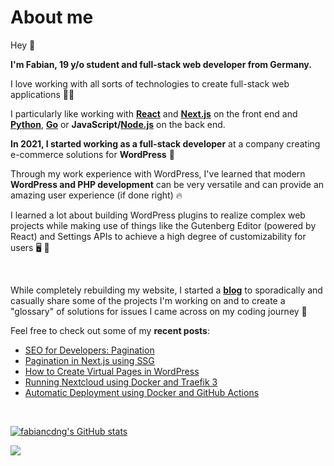 # About me

Hey 👋

**I'm Fabian, 19 y/o student and full-stack web developer from Germany.**

I love working with all sorts of technologies to create full-stack web applications 🧑‍💻

I particularly like working with **[React](https://react.dev/)** and **[Next.js](https://nextjs.org/)** on the front end and **[Python](https://www.python.org/)**, **[Go](https://go.dev/)** or **JavaScript/[Node.js](https://nodejs.org/en)** on the back end.
<br />

**In 2021, I started working as a full-stack developer** at a company creating e-commerce solutions for **WordPress** 🛒

Through my work experience with WordPress, I've learned that modern **WordPress and PHP development** can be very versatile and can provide an amazing user experience (if done right) 🔥

I learned a lot about building WordPress plugins to realize complex web projects while making use of things like the Gutenberg Editor (powered by React) and Settings APIs to achieve a high degree of customizability for users 🖥️ 🎨

<br />

While completely rebuilding my website, I started a **[blog](https://fabiancdng.com/blog)** to sporadically and casually share some of the projects I'm working on and to create a "glossary" of solutions for issues I came across on my coding journey 📝

Feel free to check out some of my **recent posts**:
* [SEO for Developers: Pagination](https://fabiancdng.com/blog/seo-for-developers-pagination)
* [Pagination in Next.js using SSG](https://fabiancdng.com/blog/pagination-in-next-js-using-ssg)
* [How to Create Virtual Pages in WordPress](https://fabiancdng.com/blog/how-to-programmatically-create-virtual-pages-in-wordpress)
* [Running Nextcloud using Docker and Traefik 3](https://fabiancdng.com/blog/running-nextcloud-using-docker-and-traefik-3)
* [Automatic Deployment using Docker and GitHub Actions](https://fabiancdng.com/blog/automatic-deployment-using-docker-and-github-actions)

<br />

[![fabiancdng's GitHub stats](https://github-readme-stats.vercel.app/api?username=fabiancdng&show_icons=true&theme=dracula)](https://github.com/anuraghazra/github-readme-stats)

![](https://komarev.com/ghpvc/?username=fabiancdng)
